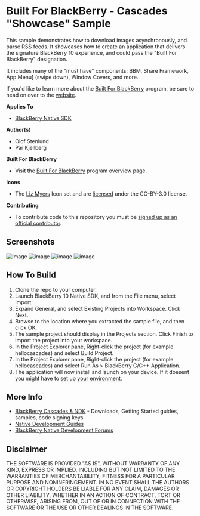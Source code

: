 # Built For BlackBerry - Cascades "Showcase" Sample

This sample demonstrates how to download images asynchronously, and parse RSS feeds. It showcases how to create an application that delivers the signature BlackBerry 10 experience, and could pass the "Built For BlackBerry" designation.

It includes many of the "must have" components: BBM, Share Framework, App Menu] (swipe down), Window Covers, and more.

If you'd like to learn more about the [Built For BlackBerry](https://developer.blackberry.com/builtforblackberry) program, be sure to head on over to the [website](https://developer.blackberry.com/builtforblackberry).

**Applies To**

* [BlackBerry Native SDK](https://developer.blackberry.com/native/downloads/)

**Author(s)** 

* Olof Stenlund 
* Par Kjellberg

**Built For BlackBerry**

* Visit the [Built For BlackBerry](https://developer.blackberry.com/builtforblackberry/documentation/overview.html) program overview page.

**Icons**

* The [Liz Myers](http://www.myersdesign.com) Icon set and are [licensed](http://creativecommons.org/licenses/by/3.0/) under the CC-BY-3.0 license.

**Contributing**

* To contribute code to this repository you must be [signed up as an official contributor](http://blackberry.github.com/howToContribute.html).


## Screenshots ##

![image](https://github.com/blackberry/Cascades-Samples/BfB-Showcase/_screenshots/1.png)
![image](https://github.com/blackberry/Cascades-Samples/BfB-Showcase/_screenshots/2.png)
![image](https://github.com/blackberry/Cascades-Samples/BfB-Showcase/_screenshots/3.png)
![image](https://github.com/blackberry/Cascades-Samples/BfB-Showcase/_screenshots/4.png)


## How To Build

1. Clone the repo to your computer.
2. Launch BlackBerry 10 Native SDK, and from the File menu, select Import.
3. Expand General, and select Existing Projects into Workspace. Click Next.
4. Browse to the location where you extracted the sample file, and then click OK.
5. The sample project should display in the Projects section. 
   Click Finish to import the project into your workspace.
6. In the Project Explorer pane, Right-click the project (for example hellocascades) 
   and select Build Project.
7. In the Project Explorer pane, Right-click the project (for example hellocascades) 
   and select Run As > BlackBerry C/C++ Application.
8. The application will now install and launch on your device. If it doesent you might
   have to [set up your environment](http://developer.blackberry.com/cascades/documentation/getting_started/setting_up.html).


## More Info

* [BlackBerry Cascades & NDK](https://developer.blackberry.com/native) - Downloads, Getting Started guides, samples, code signing keys.
* [Native Development Guides](https://developer.blackberry.com/native/documentation/cascades/)
* [BlackBerry Native Development Forums](https://developer.blackberry.com/native/documentation/cascades/)


## Disclaimer

THE SOFTWARE IS PROVIDED "AS IS", WITHOUT WARRANTY OF ANY KIND, EXPRESS OR IMPLIED, INCLUDING BUT NOT LIMITED TO THE WARRANTIES OF MERCHANTABILITY, FITNESS FOR A PARTICULAR PURPOSE AND NONINFRINGEMENT. IN NO EVENT SHALL THE AUTHORS OR COPYRIGHT HOLDERS BE LIABLE FOR ANY CLAIM, DAMAGES OR OTHER LIABILITY, WHETHER IN AN ACTION OF CONTRACT, TORT OR OTHERWISE, ARISING FROM, OUT OF OR IN CONNECTION WITH THE SOFTWARE OR THE USE OR OTHER DEALINGS IN THE SOFTWARE.




